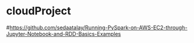 # cloudProject

#https://github.com/sedaatalay/Running-PySpark-on-AWS-EC2-through-Jupyter-Notebook-and-RDD-Basics-Examples
